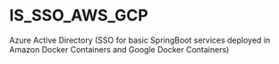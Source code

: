 # IS_SSO_AWS_GCP
Azure Active Directory (SSO for basic SpringBoot services deployed in Amazon Docker Containers and Google Docker Containers)  
